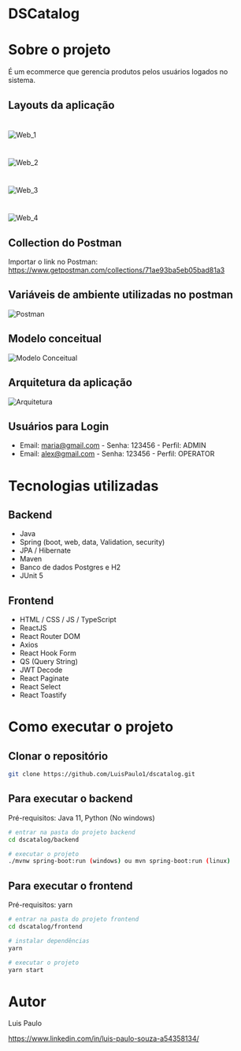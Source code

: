 # DSCatalog

# Sobre o projeto

É um ecommerce que gerencia produtos pelos usuários logados no sistema.

## Layouts da aplicação

#
![Web_1](https://github.com/LuisPaulo1/assets/blob/master/dscatalog/01.jpeg)
#
![Web_2](https://github.com/LuisPaulo1/assets/blob/master/dscatalog/02.jpeg)
#
![Web_3](https://github.com/LuisPaulo1/assets/blob/master/dscatalog/03.jpeg)
#
![Web_4](https://github.com/LuisPaulo1/assets/blob/master/dscatalog/04.jpeg)

## Collection do Postman
Importar o link no Postman: https://www.getpostman.com/collections/71ae93ba5eb05bad81a3

## Variáveis de ambiente utilizadas no postman
![Postman](https://github.com/LuisPaulo1/assets/blob/master/dscatalog/variaveis-ambiente.png)

## Modelo conceitual
![Modelo Conceitual](https://github.com/LuisPaulo1/assets/blob/master/dscatalog/diagrama-classes.png)

## Arquitetura da aplicação
![Arquitetura](https://github.com/LuisPaulo1/assets/blob/master/dscatalog/arquitetura.png)

## Usuários para Login
- Email: maria@gmail.com - Senha: 123456 - Perfil: ADMIN
- Email: alex@gmail.com - Senha: 123456 - Perfil: OPERATOR

# Tecnologias utilizadas
## Backend
- Java
- Spring (boot, web, data, Validation, security)
- JPA / Hibernate
- Maven
- Banco de dados Postgres e H2
- JUnit 5

## Frontend
- HTML / CSS / JS / TypeScript
- ReactJS
- React Router DOM
- Axios
- React Hook Form
- QS (Query String)
- JWT Decode
- React Paginate
- React Select
- React Toastify

# Como executar o projeto

## Clonar o repositório
```bash
git clone https://github.com/LuisPaulo1/dscatalog.git
```

## Para executar o backend
Pré-requisitos: Java 11, Python (No windows)

```bash
# entrar na pasta do projeto backend
cd dscatalog/backend

# executar o projeto
./mvnw spring-boot:run (windows) ou mvn spring-boot:run (linux)
```

## Para executar o frontend
Pré-requisitos: yarn

```bash
# entrar na pasta do projeto frontend
cd dscatalog/frontend

# instalar dependências
yarn

# executar o projeto
yarn start
```

# Autor

Luis Paulo

https://www.linkedin.com/in/luis-paulo-souza-a54358134/
